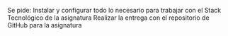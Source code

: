 Se pide:
Instalar y configurar todo lo necesario para trabajar con el Stack Tecnológico de la asignatura
Realizar la entrega con el repositorio de GitHub para la asignatura
